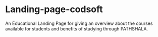 # Landing-page-codsoft
An Educational Landing Page for giving an overview about the courses available for students and benefits of studying through PATHSHALA.

